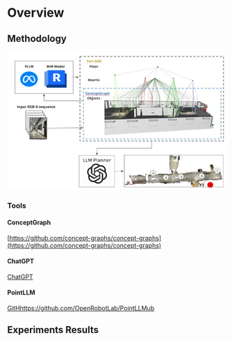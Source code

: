 # Overview

## Methodology
![Workflow](./assets/Workflow.jpg)
### Tools
#### ConceptGraph
[https://github.com/concept-graphs/concept-graphs](https://github.com/concept-graphs/concept-graphs)
#### ChatGPT
[ChatGPT](https://openai.com/index/chatgpt/)
#### PointLLM
[GitHhttps://github.com/OpenRobotLab/PointLLMub](https://github.com/OpenRobotLab/PointLLM)

## Experiments Results

### 

